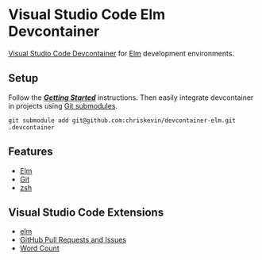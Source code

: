 # Visual Studio Code Elm Devcontainer
[Visual Studio Code Devcontainer](https://code.visualstudio.com/docs/remote/containers) for [Elm](https://elm-lang.org/) development environments.

## Setup
Follow the ***[Getting Started](https://code.visualstudio.com/docs/remote/containers#_getting-started)*** instructions. Then easily integrate devcontainer in projects using [Git submodules](https://git-scm.com/book/en/v2/Git-Tools-Submodules).
```
git submodule add git@github.com:chriskevin/devcontainer-elm.git .devcontainer
```

## Features
* [Elm](https://elm-lang.org/)
* [Git](https://git-scm.com/)
* [zsh](https://ohmyz.sh/)

## Visual Studio Code Extensions
* [elm](https://marketplace.visualstudio.com/items?itemName=sbrink.elm)
* [GitHub Pull Requests and Issues](https://marketplace.visualstudio.com/items?itemName=GitHub.vscode-pull-request-github)
* [Word Count](https://marketplace.visualstudio.com/items?itemName=ms-vscode.wordcount)
